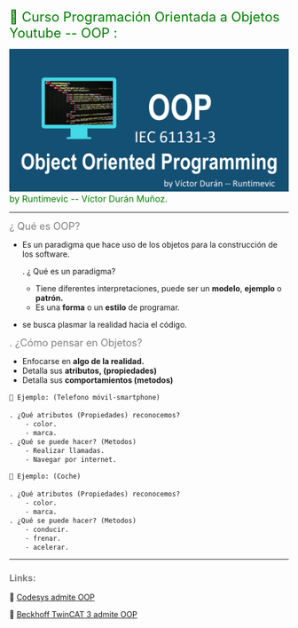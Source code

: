 <span style="color:green"><font size="5">
📖 Curso Programación Orientada a Objetos Youtube -- OOP :
</font></span>

![OOP_Titulo](./imagenes/oop.png)
<span style="color:green"><font size="3">
by Runtimevic -- Víctor Durán Muñoz.
</font></span>
***
<span style="color:grey"><font size="4">
¿ Qué es OOP?
</font></span>

- Es un paradigma que hace uso de los objetos para la construcción de los software.

    . ¿ Qué es un paradigma?
    
    - Tiene diferentes interpretaciones, puede ser un **modelo**, **ejemplo** o **patrón.**
    - Es una **forma** o un **estilo** de programar.
- se busca plasmar la realidad hacia el código.

<span style="color:grey"><font size="4">
. ¿Cómo pensar en Objetos?
</font></span>

- Enfocarse en **algo de la realidad.**
- Detalla sus **atributos, (propiedades)**
- Detalla sus **comportamientos (metodos)**

```text
📱 Ejemplo: (Telefono móvil-smartphone)

. ¿Qué atributos (Propiedades) reconocemos? 
    - color.
    - marca.
. ¿Qué se puede hacer? (Metodos)
    - Realizar llamadas.
    - Navegar por internet. 
```

```text
🚗 Ejemplo: (Coche)

. ¿Qué atributos (Propiedades) reconocemos? 
    - color.
    - marca.
. ¿Qué se puede hacer? (Metodos)
    - conducir.
    - frenar. 
    - acelerar.
```
***
### <span style="color:grey">Links:</span>

🔗 [Codesys admite OOP](https://help.codesys.com/api-content/2/codesys/3.5.14.0/en/_cds_f_object_oriented_programming/#cd69b36a931eb47c0a8640e01dc4fc9-id-8938ae329606a7abc0a8640e00eabd77)

🔗 [Beckhoff TwinCAT 3 admite OOP](https://infosys.beckhoff.com/english.php?content=../content/1033/tc3_plc_intro/2527303819.html&id=)



